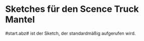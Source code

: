 # Sketches für den Scence Truck Mantel

#start.abz# ist der Sketch, der standardmäßig aufgerufen wird.


